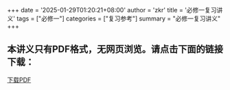 +++
date = '2025-01-29T01:20:21+08:00'
author = 'zkr'
title = '必修一复习讲义'
tags = ["必修一"]
categories = ["复习参考"]
summary = "必修一复习讲义"
+++

## 本讲义只有PDF格式，无网页浏览。请点击下面的链接下载：

<a href="https://www.hostize.com/zh/v/k8FUMaR6V0" >下载PDF </a>
